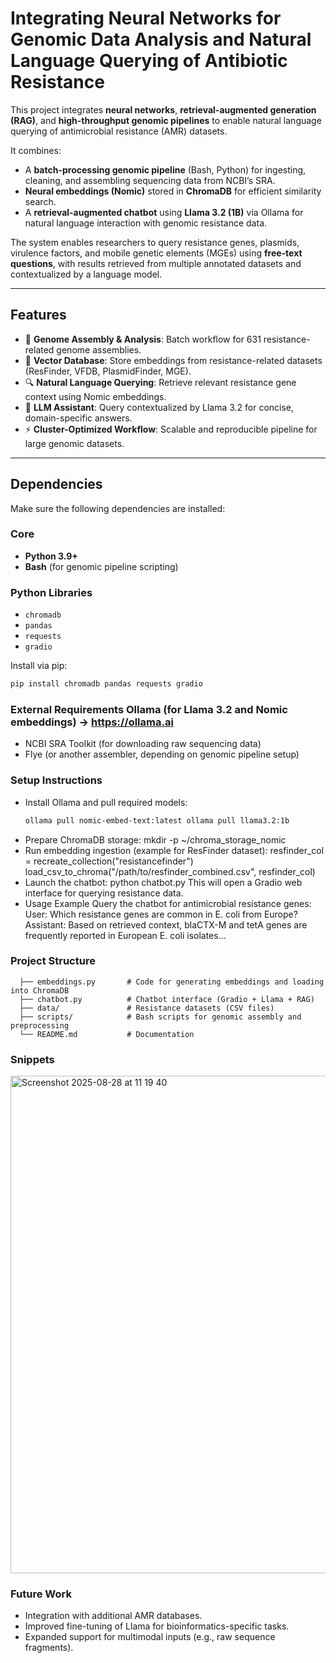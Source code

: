 # Integrating Neural Networks for Genomic Data Analysis and Natural Language Querying of Antibiotic Resistance

This project integrates **neural networks**, **retrieval-augmented generation (RAG)**, and **high-throughput genomic pipelines** to enable natural language querying of antimicrobial resistance (AMR) datasets.  

It combines:  
- A **batch-processing genomic pipeline** (Bash, Python) for ingesting, cleaning, and assembling sequencing data from NCBI’s SRA.  
- **Neural embeddings (Nomic)** stored in **ChromaDB** for efficient similarity search.  
- A **retrieval-augmented chatbot** using **Llama 3.2 (1B)** via Ollama for natural language interaction with genomic resistance data.  

The system enables researchers to query resistance genes, plasmids, virulence factors, and mobile genetic elements (MGEs) using **free-text questions**, with results retrieved from multiple annotated datasets and contextualized by a language model.  

---

## Features

- 🧬 **Genome Assembly & Analysis**: Batch workflow for 631 resistance-related genome assemblies.  
- 📂 **Vector Database**: Store embeddings from resistance-related datasets (ResFinder, VFDB, PlasmidFinder, MGE).  
- 🔍 **Natural Language Querying**: Retrieve relevant resistance gene context using Nomic embeddings.  
- 🤖 **LLM Assistant**: Query contextualized by Llama 3.2 for concise, domain-specific answers.  
- ⚡ **Cluster-Optimized Workflow**: Scalable and reproducible pipeline for large genomic datasets.  

---

## Dependencies

Make sure the following dependencies are installed:

### Core
- **Python 3.9+**  
- **Bash** (for genomic pipeline scripting)  

### Python Libraries
- `chromadb`  
- `pandas`  
- `requests`  
- `gradio`  

Install via pip:  
```bash
pip install chromadb pandas requests gradio
```

### External Requirements Ollama (for Llama 3.2 and Nomic embeddings) → https://ollama.ai 
- NCBI SRA Toolkit (for downloading raw sequencing data)
- Flye (or another assembler, depending on genomic pipeline setup)

### Setup Instructions 
- Install Ollama and pull required models:
  ```bash
  ollama pull nomic-embed-text:latest ollama pull llama3.2:1b
  ```
- Prepare ChromaDB storage: mkdir -p ~/chroma_storage_nomic
- Run embedding ingestion (example for ResFinder dataset): resfinder_col = recreate_collection("resistancefinder") load_csv_to_chroma("/path/to/resfinder_combined.csv", resfinder_col)
- Launch the chatbot: python chatbot.py This will open a Gradio web interface for querying resistance data.
- Usage Example Query the chatbot for antimicrobial resistance genes: User: Which resistance genes are common in E. coli from Europe? Assistant: Based on retrieved context, blaCTX-M and tetA genes are frequently reported in European E. coli isolates...
### Project Structure

      ├── embeddings.py       # Code for generating embeddings and loading into ChromaDB
      ├── chatbot.py          # Chatbot interface (Gradio + Llama + RAG)
      ├── data/               # Resistance datasets (CSV files)
      ├── scripts/            # Bash scripts for genomic assembly and preprocessing
      └── README.md           # Documentation


### Snippets
<img width="1429" height="796" alt="Screenshot 2025-08-28 at 11 19 40" src="https://github.com/user-attachments/assets/1f95e7a8-15cc-4ed5-b799-cc13be7b7060" />


### Future Work
- Integration with additional AMR databases.
- Improved fine-tuning of Llama for bioinformatics-specific tasks.
- Expanded support for multimodal inputs (e.g., raw sequence fragments). 
